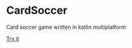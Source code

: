 # CardSoccer
Card soccer game written in kotlin multiplatform

[Try it](https://krossovochkin.com/apps/card-soccer)